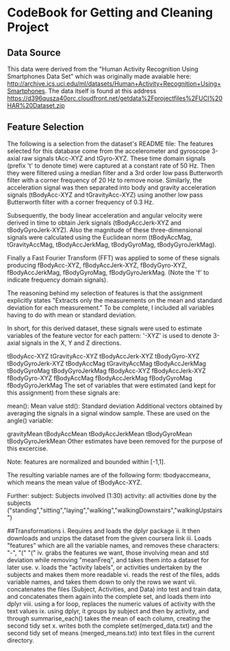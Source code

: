# CodeBook for Getting and Cleaning Project

## Data Source
This data were derived from the "Human Activity Recognition Using Smartphones Data Set" which was originally made avaiable here: http://archive.ics.uci.edu/ml/datasets/Human+Activity+Recognition+Using+Smartphones. The data itself is found at this address https://d396qusza40orc.cloudfront.net/getdata%2Fprojectfiles%2FUCI%20HAR%20Dataset.zip

## Feature Selection
The following is a selection from the dataset's README file:
The features selected for this database come from the accelerometer and gyroscope 3-axial raw signals tAcc-XYZ and tGyro-XYZ. These time domain signals (prefix 't' to denote time) were captured at a constant rate of 50 Hz. Then they were filtered using a median filter and a 3rd order low pass Butterworth filter with a corner frequency of 20 Hz to remove noise. Similarly, the acceleration signal was then separated into body and gravity acceleration signals (tBodyAcc-XYZ and tGravityAcc-XYZ) using another low pass Butterworth filter with a corner frequency of 0.3 Hz.

Subsequently, the body linear acceleration and angular velocity were derived in time to obtain Jerk signals (tBodyAccJerk-XYZ and tBodyGyroJerk-XYZ). Also the magnitude of these three-dimensional signals were calculated using the Euclidean norm (tBodyAccMag, tGravityAccMag, tBodyAccJerkMag, tBodyGyroMag, tBodyGyroJerkMag).

Finally a Fast Fourier Transform (FFT) was applied to some of these signals producing fBodyAcc-XYZ, fBodyAccJerk-XYZ, fBodyGyro-XYZ, fBodyAccJerkMag, fBodyGyroMag, fBodyGyroJerkMag. (Note the 'f' to indicate frequency domain signals).

The reasoning behind my selection of features is that the assignment explicitly states "Extracts only the measurements on the mean and standard deviation for each measurement." To be complete, I included all variables having to do with mean or standard deviation.

In short, for this derived dataset, these signals were used to estimate variables of the feature vector for each pattern:
'-XYZ' is used to denote 3-axial signals in the X, Y and Z directions.

tBodyAcc-XYZ
tGravityAcc-XYZ
tBodyAccJerk-XYZ
tBodyGyro-XYZ
tBodyGyroJerk-XYZ
tBodyAccMag
tGravityAccMag
tBodyAccJerkMag
tBodyGyroMag
tBodyGyroJerkMag
fBodyAcc-XYZ
fBodyAccJerk-XYZ
fBodyGyro-XYZ
fBodyAccMag
fBodyAccJerkMag
fBodyGyroMag
fBodyGyroJerkMag
The set of variables that were estimated (and kept for this assignment) from these signals are:

mean(): Mean value
std(): Standard deviation
Additional vectors obtained by averaging the signals in a signal window sample. These are used on the angle() variable:

gravityMean
tBodyAccMean
tBodyAccJerkMean
tBodyGyroMean
tBodyGyroJerkMean
Other estimates have been removed for the purpose of this excercise.

Note: features are normalized and bounded within [-1,1].

The resulting variable names are of the following form: tbodyaccmeanx, which means the mean value of tBodyAcc-XYZ.

Further:
subject: Subjects involved (1:30)
activity: all activities done by the subjects ("standing","sitting","laying","walking","walkingDownstairs","walkingUpstairs")

##Transformations
i. Requires and loads the dplyr package
ii. It then downloads and unzips the dataset from the given coursera link
iii. Loads "features" which are all the variable names, and removes these characters: "-", "(" "("
iv. grabs the features we want, those involving mean and std deviation while removing "meanFreq", and takes them into a dataset for later use.
v. loads the "activity labels", or activities undertaken by the subjects and makes them more readable
vi. reads the rest of the files, adds variable names, and takes them down to only the rows we want
vii. concatenates the files (Subject, Activities, and Data) into test and train data, and concatenates them again into the complete set, and loads them into dplyr
viii. using a for loop, replaces the numeric values of activity with the text values
ix. using dplyr, it groups by subject and then by activity, and through summarise_each() takes the mean of each column, creating the second tidy set
x. writes both the complete set(merged_data.txt) and the second tidy set of means (merged_means.txt) into text files in the current directory.
